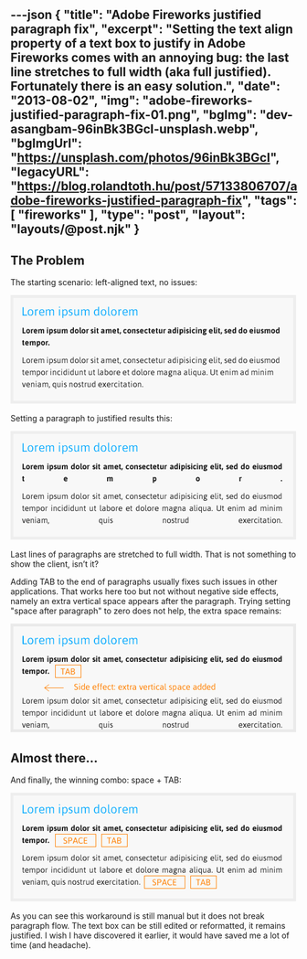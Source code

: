 ---json
{
    "title": "Adobe Fireworks justified paragraph fix",
    "excerpt": "Setting the text align property of a text box to justify in Adobe Fireworks comes with an annoying bug: the last line stretches to full width (aka full justified). Fortunately there is an easy solution.",
    "date": "2013-08-02",
    "img": "adobe-fireworks-justified-paragraph-fix-01.png",
    "bgImg": "dev-asangbam-96inBk3BGcI-unsplash.webp",
    "bgImgUrl": "https://unsplash.com/photos/96inBk3BGcI",
    "legacyURL": "https://blog.rolandtoth.hu/post/57133806707/adobe-fireworks-justified-paragraph-fix",
    "tags": [
        "fireworks"
    ],
    "type": "post",
    "layout": "layouts/@post.njk"
}
---

## The Problem

The starting scenario: left-aligned text, no issues:

![](adobe-fireworks-justified-paragraph-fix-02.png)

Setting a paragraph to justified results this:

![](adobe-fireworks-justified-paragraph-fix-03.png)

Last lines of paragraphs are stretched to full width. That is not something to show the client, isn’t it?

Adding TAB to the end of paragraphs usually fixes such issues in other applications. That works here too but not without negative side effects, namely an extra vertical space appears after the paragraph. Trying setting "space after paragraph" to zero does not help, the extra space remains:

![](adobe-fireworks-justified-paragraph-fix-04.png)

## Almost there...

And finally, the winning combo: space + TAB:

![](adobe-fireworks-justified-paragraph-fix-05.png)

As you can see this workaround is still manual but it does not break paragraph flow. The text box can be still edited or reformatted, it remains justified. I wish I have discovered it earlier, it would have saved me a lot of time (and headache).